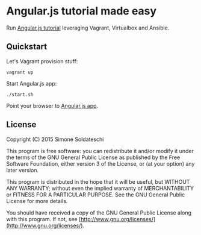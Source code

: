 # Angular.js tutorial made easy

Run [Angular.js tutorial](https://docs.angularjs.org/tutorial/) leveraging
Vagrant, Virtualbox and Ansible.

## Quickstart

Let's Vagrant provision stuff:

```
vagrant up
```

Start Angular.js app:

```
./start.sh
```

Point your browser to [Angular.js app](http://127.0.0.1:20080/app/index.html).

## License

Copyright (C) 2015 Simone Soldateschi

This program is free software: you can redistribute it and/or modify it under the terms of the GNU General Public License as published by the Free Software Foundation, either version 3 of the License, or (at your option) any later version.

This program is distributed in the hope that it will be useful, but WITHOUT ANY WARRANTY; without even the implied warranty of MERCHANTABILITY or FITNESS FOR A PARTICULAR PURPOSE. See the GNU General Public License for more details.

You should have received a copy of the GNU General Public License along with this program. If not, see [http://www.gnu.org/licenses/](http://www.gnu.org/licenses/).
